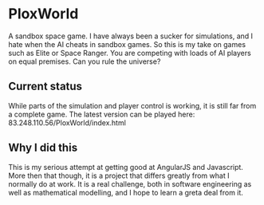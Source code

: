 PloxWorld
=========

A sandbox space game. I have always been a sucker for simulations, and I hate when the AI cheats in sandbox games. So this is my take on games such as Elite or Space Ranger. You are competing with loads of AI players on equal premises. Can you rule the universe?

Current status
--------------

While parts of the simulation and player control is working, it is still far from a complete game.
The latest version can be played here: 83.248.110.56/PloxWorld/index.html

Why I did this
--------------

This is my serious attempt at getting good at AngularJS and Javascript. More then that though, it is a project that differs greatly from what I normally do at work. It is a real challenge, both in software engineering as well as mathematical modelling, and I hope to learn a greta deal from it.
